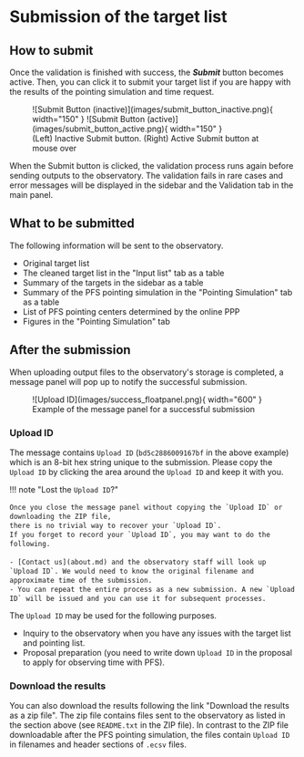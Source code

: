 # Submission of the target list

## How to submit

Once the validation is finished with success, the **_Submit_** button becomes active.
Then, you can click it to submit your target list if you are happy with the results of the pointing simulation and time request.

<figure markdown>
  ![Submit Button (inactive)](images/submit_button_inactive.png){ width="150" }
  ![Submit Button (active)](images/submit_button_active.png){ width="150" }
  <figcaption>(Left) Inactive Submit button. (Right) Active Submit button at mouse over</figcaption>
</figure>

When the Submit button is clicked, the validation process runs again before sending outputs to the observatory.
The validation fails in rare cases and error messages will be displayed in the sidebar and the Validation tab in the main panel.

## What to be submitted

The following information will be sent to the observatory.

- Original target list
- The cleaned target list in the "Input list" tab as a table
- Summary of the targets in the sidebar as a table
- Summary of the PFS pointing simulation in the "Pointing Simulation" tab as a table
- List of PFS pointing centers determined by the online PPP
- Figures in the "Pointing Simulation" tab

## After the submission

When uploading output files to the observatory's storage is completed,
a message panel will pop up to notify the successful submission.

<figure markdown>
  ![Upload ID](images/success_floatpanel.png){ width="600" }
  <figcaption>Example of the message panel for a successful submission</figcaption>
</figure>

### Upload ID

The message contains `Upload ID` (`bd5c2886009167bf` in the above example) which is an 8-bit hex string unique to the submission.
Please copy the `Upload ID` by clicking the area around the `Upload ID` and keep it with you.

!!! note "Lost the `Upload ID`?"

    Once you close the message panel without copying the `Upload ID` or downloading the ZIP file,
    there is no trivial way to recover your `Upload ID`.
    If you forget to record your `Upload ID`, you may want to do the following.

    - [Contact us](about.md) and the observatory staff will look up `Upload ID`. We would need to know the original filename and approximate time of the submission.
    - You can repeat the entire process as a new submission. A new `Upload ID` will be issued and you can use it for subsequent processes.

The `Upload ID` may be used for the following purposes.

- Inquiry to the observatory when you have any issues with the target list and pointing list.
- Proposal preparation (you need to write down `Upload ID` in the proposal to apply for observing time with PFS).


### Download the results

You can also download the results following the link "Download the results as a zip file".
The zip file contains files sent to the observatory as listed in the section above (see `README.txt` in the ZIP file).
In contrast to the ZIP file downloadable after the PFS pointing simulation,
the files contain `Upload ID` in filenames and header sections of `.ecsv` files.


